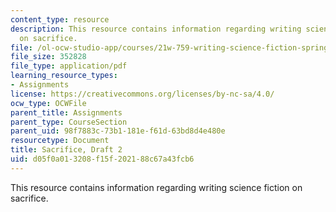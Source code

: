 ```yaml
---
content_type: resource
description: This resource contains information regarding writing science fiction
  on sacrifice.
file: /ol-ocw-studio-app/courses/21w-759-writing-science-fiction-spring-2016/d05f0a013208f15f202188c67a43fcb6_MIT21W_759S16_Sacrifice2.pdf
file_size: 352828
file_type: application/pdf
learning_resource_types:
- Assignments
license: https://creativecommons.org/licenses/by-nc-sa/4.0/
ocw_type: OCWFile
parent_title: Assignments
parent_type: CourseSection
parent_uid: 98f7883c-73b1-181e-f61d-63bd8d4e480e
resourcetype: Document
title: Sacrifice, Draft 2
uid: d05f0a01-3208-f15f-2021-88c67a43fcb6
---
```

This resource contains information regarding writing science fiction on sacrifice.